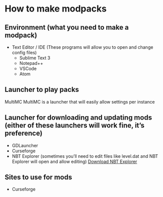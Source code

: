# How to make modpacks


## Environment (what you need to make a modpack)
- Text Editor / IDE (These programs will allow you to open and change config files)
    - Sublime Text 3
    - Notepad++
    - VSCode
    - Atom

## Launcher to play packs
MultiMC
MultiMC is a launcher that will easily allow settings per instance
## Launcher for downloading and updating mods (either of these launchers will work fine, it’s preference)
- GDLauncher
- Curseforge
- NBT Explorer (sometimes you’ll need to edit files like level.dat and NBT Explorer will open and allow editing)
[Download NBT Explorer](https://github.com/jaquadro/NBTExplorer/releases)

## Sites to use for mods
- Curseforge
